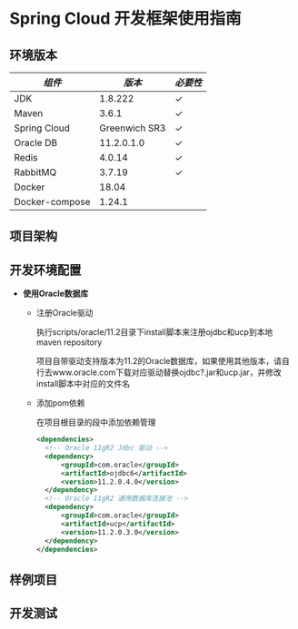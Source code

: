 # Spring Cloud 开发框架使用指南

## 环境版本

*组件*| *版本*|*必要性*
---|---|---
JDK|1.8.222|✓
Maven|3.6.1|✓
Spring Cloud|Greenwich SR3|✓
Oracle DB|11.2.0.1.0|✓
Redis|4.0.14|✓
RabbitMQ|3.7.19|✓
Docker|18.04|
Docker-compose|1.24.1|

## 项目架构

## 开发环境配置
- **使用Oracle数据库**

    - 注册Oracle驱动
    
        执行scripts/oracle/11.2目录下install脚本来注册ojdbc和ucp到本地maven repository
    
        项目自带驱动支持版本为11.2的Oracle数据库，如果使用其他版本，请自行去www.oracle.com下载对应驱动替换ojdbc?.jar和ucp.jar，并修改install脚本中对应的文件名
    
    - 添加pom依赖
        
        在项目根目录的<dependencyManagement>段中添加依赖管理
        ```xml
        <dependencies>
          <!-- Oracle 11gR2 Jdbc 驱动 -->
          <dependency>
              <groupId>com.oracle</groupId>
              <artifactId>ojdbc6</artifactId>
              <version>11.2.0.4.0</version>
          </dependency>
          <!-- Oracle 11gR2 通用数据库连接池 -->
          <dependency>
              <groupId>com.oracle</groupId>
              <artifactId>ucp</artifactId>
              <version>11.2.0.3.0</version>
          </dependency>
        </dependencies>
        ```

## 样例项目

## 开发测试

